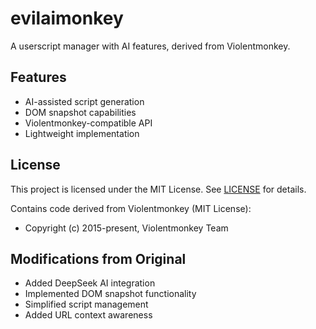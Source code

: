 # evilaimonkey

A userscript manager with AI features, derived from Violentmonkey.

## Features
- AI-assisted script generation
- DOM snapshot capabilities  
- Violentmonkey-compatible API
- Lightweight implementation

## License
This project is licensed under the MIT License. See [LICENSE](LICENSE) for details.

Contains code derived from Violentmonkey (MIT License):
- Copyright (c) 2015-present, Violentmonkey Team

## Modifications from Original
- Added DeepSeek AI integration
- Implemented DOM snapshot functionality
- Simplified script management
- Added URL context awareness